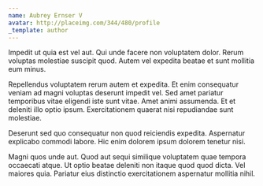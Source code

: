 ```yaml
---
name: Aubrey Ernser V
avatar: http://placeimg.com/344/480/profile
_template: author
---
```

Impedit ut quia est vel aut. Qui unde facere non voluptatem dolor. Rerum voluptas molestiae suscipit quod. Autem vel expedita beatae et sunt mollitia eum minus.
  
Repellendus voluptatem rerum autem et expedita. Et enim consequatur veniam ad magni voluptas deserunt impedit vel. Sed amet pariatur temporibus vitae eligendi iste sunt vitae. Amet animi assumenda. Et et deleniti illo optio ipsum. Exercitationem quaerat nisi repudiandae sunt molestiae.
  
Deserunt sed quo consequatur non quod reiciendis expedita. Aspernatur explicabo commodi labore. Hic enim dolorem ipsum dolorem tenetur nisi.
  
Magni quos unde aut. Quod aut sequi similique voluptatem quae tempora occaecati atque. Ut optio beatae deleniti non itaque quod quod dicta. Vel maiores quia. Pariatur eius distinctio exercitationem aspernatur mollitia nihil.
